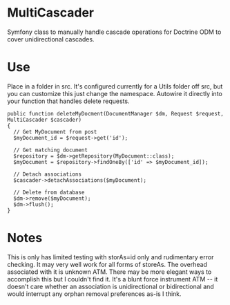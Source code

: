 # MultiCascader
Symfony class to manually handle cascade operations for Doctrine ODM to cover unidirectional cascades.

# Use

Place in a folder in src. It's configured currently for a Utils folder off src, but you can customize this just change the namespace. Autowire it directly into your function that handles delete requests.

```
public function deleteMyDocment(DocumentManager $dm, Request $request, MultiCascader $cascader)
{
  // Get MyDocument from post
  $myDocument_id = $request->get('id');

  // Get matching document
  $repository = $dm->getRepository(MyDocument::class);
  $myDocument = $repository->findOneBy(['id' => $myDocument_id]);

  // Detach associations
  $cascader->detachAssociations($myDocument);

  // Delete from database
  $dm->remove($myDocument);
  $dm->flush();
}
```

# Notes

This is only has limited testing with storAs=id only and rudimentary error checking. It may very well work for all forms of storeAs. The overhead associated with it is unknown ATM. There may be more elegant ways to accomplish this but I couldn't find it. It's a blunt force instrument ATM -- it doesn't care whether an association is unidirectional or bidirectional and would interrupt any orphan removal preferences as-is I think.
